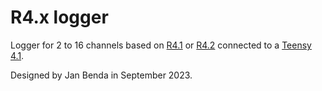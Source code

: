 # R4.x logger

Logger for 2 to 16 channels based on [R4.1](https://github.com/janscience/Teensy_Amp/tree/main/R4.1) or [R4.2](https://github.com/janscience/Teensy_Amp/tree/main/R4.2)
  connected to a [Teensy 4.1](https://www.pjrc.com/store/teensy41.html).

Designed by Jan Benda in September 2023.
